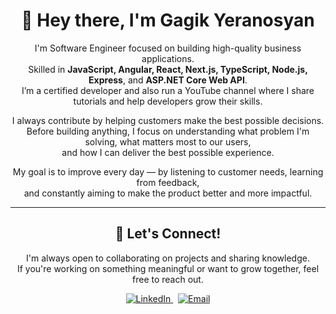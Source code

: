 
<div align="center">

# 👋 Hey there, I'm Gagik Yeranosyan

I'm Software Engineer focused on building high-quality business applications.  
Skilled in **JavaScript, Angular, React, Next.js, TypeScript, Node.js, Express**, and **ASP.NET Core Web API**.  
I’m a certified developer and also run a YouTube channel where I share tutorials and help developers grow their skills.

I always contribute by helping customers make the best possible decisions.  
Before building anything, I focus on understanding what problem I'm solving, what matters most to our users,  
and how I can deliver the best possible experience.

My goal is to improve every day — by listening to customer needs, learning from feedback,  
and constantly aiming to make the product better and more impactful.

---

## 🤝 Let's Connect!

I'm always open to collaborating on projects and sharing knowledge.  
If you're working on something meaningful or want to grow together, feel free to reach out.

<p align="center">
  <a href="https://www.linkedin.com/in/gagik-yeranosyan-244b50283/" target="_blank">
    <img src="https://img.shields.io/badge/LinkedIn-Connect-blue?style=for-the-badge&logo=linkedin&logoColor=white" alt="LinkedIn" target="_blank"/>
  </a>
  &nbsp;
  <a href="mailto:gagik.yeranosyan14@gmail.com" target="_blank">
    <img src="https://img.shields.io/badge/Gmail-Email-red?style=for-the-badge&logo=gmail&logoColor=white" alt="Email" target="_blank"/>
  </a>
</p>

</div>

